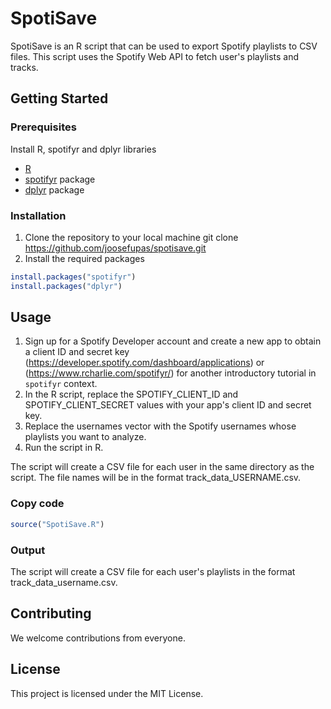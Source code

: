 # SpotiSave

SpotiSave is an R script that can be used to export Spotify playlists to CSV files. This script uses the Spotify Web API to fetch user's playlists and tracks. 

## Getting Started

### Prerequisites
Install R, spotifyr and dplyr libraries
- [R](https://www.r-project.org/)
- [spotifyr](https://github.com/charlie86/spotifyr) package
- [dplyr](https://www.r-project.org/nosvn/pandoc/dplyr.html) package

### Installation

1. Clone the repository to your local machine
git clone https://github.com/joosefupas/spotisave.git
2. Install the required packages
```r
install.packages("spotifyr")
install.packages("dplyr")

```

## Usage
1. Sign up for a Spotify Developer account and create a new app to obtain a client ID and secret key (https://developer.spotify.com/dashboard/applications) or (https://www.rcharlie.com/spotifyr/) for another introductory tutorial in ```spotifyr``` context.
2. In the R script, replace the SPOTIFY_CLIENT_ID and SPOTIFY_CLIENT_SECRET values with your app's client ID and secret key.
3. Replace the usernames vector with the Spotify usernames whose playlists you want to analyze.
4. Run the script in R.

The script will create a CSV file for each user in the same directory as the script. The file names will be in the format track_data_USERNAME.csv.

### Copy code
```r
source("SpotiSave.R")
```

### Output
The script will create a CSV file for each user's playlists in the format track_data_username.csv.

## Contributing
We welcome contributions from everyone.

## License
This project is licensed under the MIT License.


